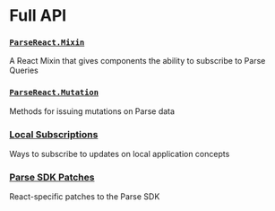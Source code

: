 # Full API

### [`ParseReact.Mixin`](/docs/api/Mixin.md)

A React Mixin that gives components the ability to subscribe to Parse Queries

### [`ParseReact.Mutation`](/docs/api/Mutation.md)

Methods for issuing mutations on Parse data

### [Local Subscriptions](/docs/api/LocalSubscriptions.md)

Ways to subscribe to updates on local application concepts

### [Parse SDK Patches](/docs/api/Parsepatches.md)

React-specific patches to the Parse SDK